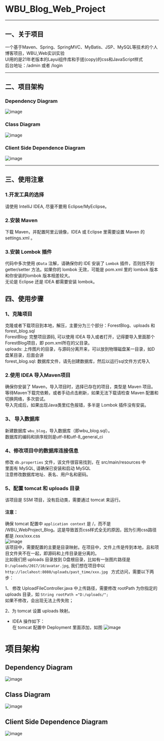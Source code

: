 # WBU_Blog_Web_Project <br/>
- ------------------------------------------------------------
## 一、关于项目 <br/>
 一个基于Maven、Spring、SpringMVC、MyBatis、JSP、MySQL等技术的个人博客项目，WBU_Web实训实验<br/>
 UI用的是21年老版本的Layui组件库和手搓(copy)的css和JavaScript样式<br/>
后台地址：/admin 或者 /login <br/>
- -------------------------------------------------------------
## 二、项目架构 <br/>
### Dependency Diagram<br/>
![image](WBU_WebProject_Blog/PowerPoint/pom.png)<br/>
### Class Diagram<br/>
![image](WBU_WebProject_Blog/PowerPoint/ArticleServiceImpl.png)<br/>
### Client Side Dependence Diagram<br/>
![image](WBU_WebProject_Blog/PowerPoint/src.png)<br/>
- -------------------------------------------------------------
## 三、使用注意 <br/>
### 1.开发工具的选择 <br/>
请使用 IntelliJ IDEA, 尽量不要用 Eclipse/MyEclipse。<br/>

### 2.安装 Maven <br/>
下载 Maven，并配置阿里云镜像，IDEA 或 Eclipse 里需要设置 Maven 的 settings.xml 。<br/>

### 3.安装 Lombok 插件 <br/>
代码中多次使用 `@Data` 注解，请确保你的 IDE 安装了 `Lombok` 插件，否则找不到 getter/setter 方法。如果你的 lombok 无效，可能是 pom.xml 里的 lombok 版本和你安装的lombok 版本相差较大。<br/>
无论是 Eclipse 还是 IDEA 都需要安装 lombok。<br/>


## 四、使用步骤<br/>

### 1、克隆项目  <br/>
克隆或者下载项目到本地，解压，主要分为三个部分：ForestBlog、uploads 和 forest_blog.sql <br/>
ForestBlog: 完整项目源码, 可以使用 IDEA 导入或者打开，记得要导入里面那个 ForestBlog项目，即 pom.xml所在的父目录。  <br/>
uploads: 上传图片的目录，与源码分离开来，可以放到物理磁盘某一目录，如D盘某目录，后面会讲 <br/>
forest_blog.sql: 数据库文件，请先创建数据库，然后以运行sql文件方式导入 <br/>

### 2.使用 IDEA 导入Maven项目 <br/>
确保你安装了 Maven，导入项目时，选择已存在的项目，类型是 Maven 项目。<br/>
等待Maven下载完依赖，或者手动点击刷新，如果无法下载请检查 Maven 配置和切换网络，多次尝试。 <br/>
导入完成后，如果出现Java类里红色报错，多半是 Lombok 插件没有安装。


### 3、 导入数据库   <br/>
新建数据库 `wbu_blog`，导入数据库（即wbu_blog.sql）。 <br/>
数据库的编码和排序规则是utf-8和utf-8_general_ci <br/>

### 4、修改项目中的数据库连接信息   <br/>
修改 `db.properties` 文件，该文件很容易找到，在 src/main/resources 中<br/>
里面有 MySQL, 请确保已安装和启动 MySQL <br/>
注意修改数据库地址、表名、用户名和密码。<br/>

 
### 5、配置 tomcat 和 uploads 目录   <br/>
该项目是 SSM 项目，没有启动类，需要通过 tomcat 来运行。<br/>
#### 注意：<br/>
确保 tomcat 配置中 `application context` 是 /，而不是 /WBU_WebProject_Blog。这是导致首页css样式全无的原因，因为引用css路径都是 /xxx/xxx.css<br/>
![image](WBU_WebProject_Blog/PowerPoint/serverConfiguration.png)<br/>
该项目中，需要配置的主要是目录映射。在项目中，文件上传是传到本地，且和项目文件夹不在一起，即源码和上传目录是分离的。 <br/>
比如我们把 uploads 目录放到 D盘根目录，比如有一张图片路径是 `D:/uploads/2017/10/avatar.jpg`, 我们想在项目中以 `http://loclahost:8080/uploads/past_time/xxx.jpg ` 方式访问，需要以下两步：<br/>

1、 修改 UploadFileController.java 中上传路径，需要修改 rootPath 为你指定的 uploads 目录，如 `String rootPath ="D:/uploads/";` <br/>
如果不修改，会出现无法上传失败；<br/>

2、为 tomcat 设置 uploads 映射。<br/>
-  IDEA 操作如下：<br/>
在 tomcat 配置中 Deployment 里面添加，如图
![image](WBU_WebProject_Blog/PowerPoint/VirtualFileMapping.png)<br/>
# 项目架构
## Dependency Diagram
![image](WBU_WebProject_Blog/pom.png)<br/>
## Class Diagram
![image](WBU_WebProject_Blog/ArticleServiceImpl.png)<br/>
## Client Side Dependence Diagram
![image](WBU_WebProject_Blog/src.png)<br/>
